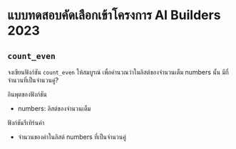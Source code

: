 # แบบทดสอบคัดเลือกเข้าโครงการ AI Builders 2023

## `count_even`
จงเขียนฟังก์ชัน `count_even` ให้สมบูรณ์ เพื่อคำนวณว่าในลิสต์ของจำนวนเต็ม numbers นั้น มีกี่จำนวนที่เป็นจำนวนคู่?

อินพุตของฟังก์ชัน
* numbers: ลิสต์ของจำนวนเต็ม

ฟังก์ชันรีเทิร์นค่า
* จำนวนของค่าในลิสต์ numbers ที่เป็นจำนวนคู่
